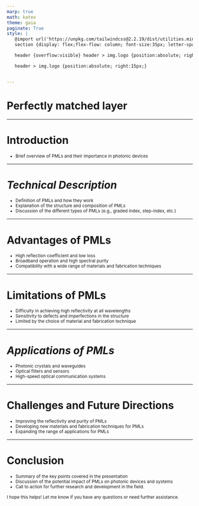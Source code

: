 ```yaml
---
marp: true
math: katex
theme: gaia
paginate: True
style: |
   @import url('https://unpkg.com/tailwindcss@2.2.19/dist/utilities.min.css');
   section {display: flex;flex-flow: column; font-size:35px; letter-spacing:1.4px;}

   header {overflow:visible} header > img.logo {position:absolute; right:15px;}

   header > img.logo {position:absolute; right:15px;}


---
```

<!-- backgroundColor: white -->
<!-- _class: lead -->

 # Perfectly matched layer

---
<style scoped>p,li {font-size:0.96em}</style>

 # Introduction

- Brief overview of PMLs and their importance in photonic devices

---
<style scoped>p,li {font-size:0.88em}</style>

 # _Technical Description_

- Definition of PMLs and how they work
- Explanation of the structure and composition of PMLs
- Discussion of the different types of PMLs (e.g., graded index, step-index, etc.)

---
<style scoped>p,li {font-size:0.88em}</style>

 # Advantages of PMLs
- High reflection coefficient and low loss
- Broadband operation and high spectral purity
- Compatibility with a wide range of materials and fabrication techniques


---
<style scoped>p,li {font-size:0.88em}</style>

 # Limitations of PMLs

- Difficulty in achieving high reflectivity at all wavelengths
- Sensitivity to defects and imperfections in the structure
- Limited by the choice of material and fabrication technique

---
<style scoped>p,li {font-size:0.88em}</style>

 # _Applications of PMLs_

- Photonic crystals and waveguides
- Optical filters and sensors
- High-speed optical communication systems

---
<style scoped>p,li {font-size:0.88em}</style>

 # Challenges and Future Directions
- Improving the reflectivity and purity of PMLs
- Developing new materials and fabrication techniques for PMLs
- Expanding the range of applications for PMLs


---
<style scoped>p,li {font-size:0.84em}</style>

 # Conclusion

- Summary of the key points covered in the presentation
- Discussion of the potential impact of PMLs on photonic devices and systems
- Call to action for further research and development in the field.

I hope this helps! Let me know if you have any questions or need further assistance.